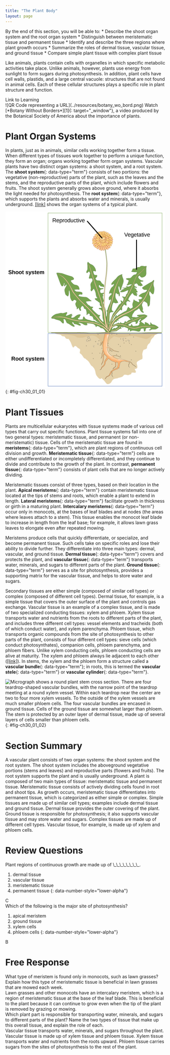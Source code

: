 ```yaml
---
title: "The Plant Body"
layout: page
---
```



<div data-type="abstract" markdown="1">
By the end of this section, you will be able to:
* Describe the shoot organ system and the root organ system
* Distinguish between meristematic tissue and permanent tissue
* Identify and describe the three regions where plant growth occurs
* Summarize the roles of dermal tissue, vascular tissue, and ground tissue
* Compare simple plant tissue with complex plant tissue

</div>

Like animals, plants contain cells with organelles in which specific metabolic activities take place. Unlike animals, however, plants use energy from sunlight to form sugars during photosynthesis. In addition, plant cells have cell walls, plastids, and a large central vacuole: structures that are not found in animal cells. Each of these cellular structures plays a specific role in plant structure and function.

<div data-type="note" class="interactive" data-label="" markdown="1">
<div data-type="title">
Link to Learning
</div>
<span data-type="media" data-alt="QR Code representing a URL"> ![QR Code representing a URL](../resources/botany_wo_bord.png) </span>
Watch [*Botany Without Borders*][1]{: target="_window"}, a video produced by the Botanical Society of America about the importance of plants.

</div>

# Plant Organ Systems

In plants, just as in animals, similar cells working together form a tissue. When different types of tissues work together to perform a unique function, they form an organ; organs working together form organ systems. Vascular plants have two distinct organ systems: a shoot system, and a root system. The **shoot system**{: data-type="term"} consists of two portions: the vegetative (non-reproductive) parts of the plant, such as the leaves and the stems, and the reproductive parts of the plant, which include flowers and fruits. The shoot system generally grows above ground, where it absorbs the light needed for photosynthesis. The **root system**{: data-type="term"}, which supports the plants and absorbs water and minerals, is usually underground. [\[link\]](#fig-ch30_01_01) shows the organ systems of a typical plant.

 ![ Illustration shows a dandelion plant. The shoot system consists of leaves and a flower on a stem. The root system consists of a single, thick root that branches into smaller roots.](../resources/Figure_30_01_01.jpg "The shoot system of a plant consists of leaves, stems, flowers, and fruits. The root system anchors the plant while absorbing water and minerals from the soil."){: #fig-ch30_01_01}

# Plant Tissues

Plants are multicellular eukaryotes with tissue systems made of various cell types that carry out specific functions. Plant tissue systems fall into one of two general types: meristematic tissue, and permanent (or non-meristematic) tissue. Cells of the meristematic tissue are found in **meristems**{: data-type="term"}, which are plant regions of continuous cell division and growth. **Meristematic tissue**{: data-type="term"} cells are either undifferentiated or incompletely differentiated, and they continue to divide and contribute to the growth of the plant. In contrast, **permanent tissue**{: data-type="term"} consists of plant cells that are no longer actively dividing.

Meristematic tissues consist of three types, based on their location in the plant. **Apical meristems**{: data-type="term"} contain meristematic tissue located at the tips of stems and roots, which enable a plant to extend in length. **Lateral meristems**{: data-type="term"} facilitate growth in thickness or girth in a maturing plant. **Intercalary meristems**{: data-type="term"} occur only in monocots, at the bases of leaf blades and at nodes (the areas where leaves attach to a stem). This tissue enables the monocot leaf blade to increase in length from the leaf base; for example, it allows lawn grass leaves to elongate even after repeated mowing.

Meristems produce cells that quickly differentiate, or specialize, and become permanent tissue. Such cells take on specific roles and lose their ability to divide further. They differentiate into three main types: dermal, vascular, and ground tissue. **Dermal tissue**{: data-type="term"} covers and protects the plant, and **vascular tissue**{: data-type="term"} transports water, minerals, and sugars to different parts of the plant. **Ground tissue**{: data-type="term"} serves as a site for photosynthesis, provides a supporting matrix for the vascular tissue, and helps to store water and sugars.

Secondary tissues are either simple (composed of similar cell types) or complex (composed of different cell types). Dermal tissue, for example, is a simple tissue that covers the outer surface of the plant and controls gas exchange. Vascular tissue is an example of a complex tissue, and is made of two specialized conducting tissues: xylem and phloem. Xylem tissue transports water and nutrients from the roots to different parts of the plant, and includes three different cell types: vessel elements and tracheids (both of which conduct water), and xylem parenchyma. Phloem tissue, which transports organic compounds from the site of photosynthesis to other parts of the plant, consists of four different cell types: sieve cells (which conduct photosynthates), companion cells, phloem parenchyma, and phloem fibers. Unlike xylem conducting cells, phloem conducting cells are alive at maturity. The xylem and phloem always lie adjacent to each other ([\[link\]](#fig-ch30_01_02)). In stems, the xylem and the phloem form a structure called a **vascular bundle**{: data-type="term"}; in roots, this is termed the **vascular stele**{: data-type="term"} or **vascular cylinder**{: data-type="term"}.

![Micrograph shows a round plant stem cross section. There are four teardrop-shaped vascular bundles, with the narrow point of the teardrop meeting at a round xylem vessel. Within each teardrop near the center are two to four more xylem vessels. To the outside of the xylem vessels are much smaller phloem cells. The four vascular bundles are encased in ground tissue. Cells of the ground tissue are somewhat larger than phloem. The stem is protected by an outer layer of dermal tissue, made up of several layers of cells smaller than phloem cells.](../resources/Figure_30_01_02f.jpg "This light micrograph shows a cross section of a squash (Curcurbita maxima) stem. Each teardrop-shaped vascular bundle consists of large xylem vessels toward the inside and smaller phloem cells toward the outside.  Xylem cells, which transport water and nutrients from the roots to the rest of the plant, are dead at functional maturity. Phloem cells, which transport sugars and other organic compounds from photosynthetic tissue to the rest of the plant, are living. The vascular bundles are encased in ground tissue and surrounded by dermal tissue. (credit: modification of work by &quot;(biophotos)&quot;/Flickr; scale-bar data from Matt Russell)"){: #fig-ch30_01_02}

# Section Summary

A vascular plant consists of two organ systems: the shoot system and the root system. The shoot system includes the aboveground vegetative portions (stems and leaves) and reproductive parts (flowers and fruits). The root system supports the plant and is usually underground. A plant is composed of two main types of tissue: meristematic tissue and permanent tissue. Meristematic tissue consists of actively dividing cells found in root and shoot tips. As growth occurs, meristematic tissue differentiates into permanent tissue, which is categorized as either simple or complex. Simple tissues are made up of similar cell types; examples include dermal tissue and ground tissue. Dermal tissue provides the outer covering of the plant. Ground tissue is responsible for photosynthesis; it also supports vascular tissue and may store water and sugars. Complex tissues are made up of different cell types. Vascular tissue, for example, is made up of xylem and phloem cells.

# Review Questions

<div data-type="exercise">
<div data-type="problem" markdown="1">
Plant regions of continuous growth are made up of \_\_\_\_\_\_\_\_.

1.  dermal tissue
2.  vascular tissue
3.  meristematic tissue
4.  permanent tissue
{: data-number-style="lower-alpha"}

</div>
<div data-type="solution" markdown="1">
C

</div>
</div>

<div data-type="exercise">
<div data-type="problem" markdown="1">
Which of the following is the major site of photosynthesis?

1.  apical meristem
2.  ground tissue
3.  xylem cells
4.  phloem cells
{: data-number-style="lower-alpha"}

</div>
<div data-type="solution" markdown="1">
B

</div>
</div>

# Free Response

<div data-type="exercise">
<div data-type="problem" markdown="1">
What type of meristem is found only in monocots, such as lawn grasses? Explain how this type of meristematic tissue is beneficial in lawn grasses that are mowed each week.

</div>
<div data-type="solution" markdown="1">
Lawn grasses and other monocots have an intercalary meristem, which is a region of meristematic tissue at the base of the leaf blade. This is beneficial to the plant because it can continue to grow even when the tip of the plant is removed by grazing or mowing.

</div>
</div>

<div data-type="exercise">
<div data-type="problem" markdown="1">
Which plant part is responsible for transporting water, minerals, and sugars to different parts of the plant? Name the two types of tissue that make up this overall tissue, and explain the role of each.

</div>
<div data-type="solution" markdown="1">
Vascular tissue transports water, minerals, and sugars throughout the plant. Vascular tissue is made up of xylem tissue and phloem tissue. Xylem tissue transports water and nutrients from the roots upward. Phloem tissue carries sugars from the sites of photosynthesis to the rest of the plant.

</div>
</div>



[1]: http://openstaxcollege.org/l/botany_wo_bord
